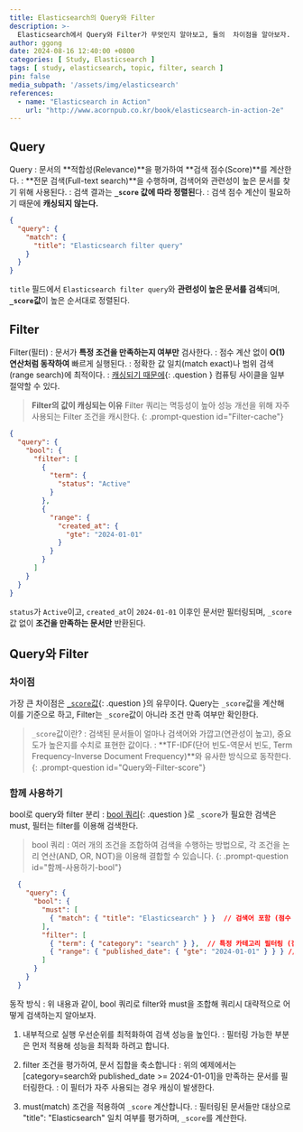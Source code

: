 ```yaml
---
title: Elasticsearch의 Query와 Filter
description: >-
  Elasticsearch에서 Query와 Filter가 무엇인지 알아보고, 둘의  차이점을 알아보자.
author: ggong
date: 2024-08-16 12:40:00 +0800
categories: [ Study, Elasticsearch ]
tags: [ study, elasticsearch, topic, filter, search ]
pin: false
media_subpath: '/assets/img/elasticsearch'
references:
  - name: "Elasticsearch in Action"
    url: "http://www.acornpub.co.kr/book/elasticsearch-in-action-2e"
---
```


## Query

Query
: 문서의 **적합성(Relevance)**을 평가하여 **검색 점수(Score)**를 계산한다.
: **전문 검색(Full-text search)**을 수행하며, 검색어와 관련성이 높은 문서를 찾기 위해 사용된다.
: 검색 결과는 **`_score` 값에 따라 정렬된**다.
: 검색 점수 계산이 필요하기 때문에 **캐싱되지 않는다.**

```json  
{
  "query": {
    "match": {
      "title": "Elasticsearch filter query"
    }
  }
}
```

`title` 필드에서 `Elasticsearch filter query`와 **관련성이 높은 문서를 검색**되며, **`_score`값**이 높은 순서대로 정렬된다.

## Filter

Filter(필터)
: 문서가 **특정 조건을 만족하는지 여부만** 검사한다.
: 점수 계산 없이 **O(1) 연산처럼 동작하여** 빠르게 실행된다.
: 정확한 값 일치(match exact)나 범위 검색(range search)에 최적이다.
: [캐싱되기 때문에](#Filter-cache){: .question } 컴퓨팅 사이클을 일부 절약할 수 있다.

> **Filter의 값이 캐싱되는 이유**
> Filter 쿼리는 멱등성이 높아 성능 개선을 위해 자주 사용되는 Filter 조건을 캐시한다.
{: .prompt-question id="Filter-cache"}

```json
{
  "query": {
    "bool": {
      "filter": [
        {
          "term": {
            "status": "Active"
          }
        },
        {
          "range": {
            "created_at": {
              "gte": "2024-01-01"
            }
          }
        }
      ]
    }
  }
}
```

`status`가 `Active`이고, `created_at`이 `2024-01-01` 이후인 문서만 필터링되며, `_score`값 없이 **조건을 만족하는 문서만** 반환된다.

## Query와 Filter

### 차이점

가장 큰 차이점은 [`_score`값](#Query와-Filter-score){: .question }의 유무이다.
Query는 `_score`값을 계산해 이를 기준으로 하고, Filter는 `_score`값이 아니라 조건 만족 여부만 확인한다.


> `_score`값이란?
: 검색된 문서들이 얼마나 검색어와 가깝고(연관성이 높고), 중요도가 높은지를 수치로 표현한 값이다.
: **TF-IDF(단어 빈도-역문서 빈도, Term Frequency-Inverse Document Frequency)**와 유사한 방식으로 동작한다.
{: .prompt-question id="Query와-Filter-score"}

### 함께 사용하기

bool로 query와 filter 분리
: [bool 쿼리](#함께-사용하기-bool){: .question }로 `_score`가 필요한 검색은 must, 필터는 filter를 이용해 검색한다.


> bool 쿼리 
: 여러 개의 조건을 조합하여 검색을 수행하는 방법으로, 각 조건을 논리 연산(AND, OR, NOT)을 이용해 결합할 수 있습니다.
{: .prompt-question id="함께-사용하기-bool"}

```json
  {
    "query": {
      "bool": {
        "must": [
          { "match": { "title": "Elasticsearch" } }  // 검색어 포함 (점수 계산 O)
        ],
        "filter": [
          { "term": { "category": "search" } },  // 특정 카테고리 필터링 (점수 계산 X, 캐싱 O)
          { "range": { "published_date": { "gte": "2024-01-01" } } } // 날짜 필터링 (점수 계산 X)
        ]
      }
    }
  }
```


동작 방식
: 위 내용과 같이, bool 쿼리로 filter와 must을 조합해 쿼리시 대략적으로 어떻게 검색하는지 알아보자.

1. 내부적으로 실행 우선순위를 최적화하여 검색 성능을 높인다.
: 필터링 가능한 부분은 먼저 적용해 성능을 최적화 하려고 합니다.

2. filter 조건을 평가하여, 문서 집합을 축소합니다
: 위의 예제에서는 [category=search와 published_date >= 2024-01-01]을 만족하는 문서를 필터링한다.
: 이 필터가 자주 사용되는 경우 캐싱이 발생한다.

3. must(match) 조건을 적용하여 `_score` 계산합니다.
: 필터링된 문서들만 대상으로 "title": "Elasticsearch" 일치 여부를 평가하며, `_score`를 계산한다.

